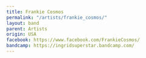 ```yaml
---
title: Frankie Cosmos
permalink: "/artists/frankie_cosmos/"
layout: band
parent: Artists
origin: USA
facebook: https://www.facebook.com/FrankieCosmos/
bandcamp: https://ingridsuperstar.bandcamp.com/
---
```


